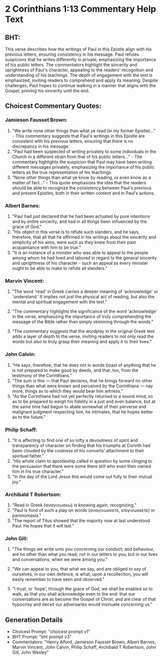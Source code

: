 # 2 Corinthians 1:13 Commentary Help Text

## BHT:
This verse describes how the writings of Paul in this Epistle align with his previous letters, ensuring consistency in his message. Paul refutes suspicions that he writes differently in private, emphasizing the importance of his public letters. The commentators highlight the sincerity and uprightness of Paul's character, appealing to the readers' recognition and understanding of his teachings. The depth of engagement with the text is emphasized, inviting readers to comprehend and apply its meaning. Despite challenges, Paul hopes to continue walking in a manner that aligns with the Gospel, proving his sincerity until the end.

## Choicest Commentary Quotes:
### Jamieson Fausset Brown:
1. "We write none other things than what ye read (in my former Epistle)..." - This commentary suggests that Paul's writings in this Epistle are consistent with his previous letters, ensuring that there is no discrepancy in his message.
2. "Paul had been suspected of writing privately to some individuals in the Church in a different strain from that of his public letters..." - The commentary highlights the suspicion that Paul may have been writing different messages privately, emphasizing the importance of his public letters as the true representation of his teachings.
3. "None other things than what ye know by reading, or even know as a matter of fact..." - This quote emphasizes the idea that the readers should be able to recognize the consistency between Paul's previous and present Epistles, both in their written content and in Paul's actions.

### Albert Barnes:
1. "Paul had just declared that he had been actuated by pure intentions and by entire sincerity, and had in all things been influenced by the grace of God."
2. "His object in this verse is to refute such slanders, and he says, therefore, that all that he affirmed in his writings about the sincerity and simplicity of his aims, were such as they knew from their past acquaintance with him to be true."
3. "It is an instance of a minister who was able to appeal to the people among whom he had lived and labored in regard to the general sincerity and uprightness of his character - such an appeal as every minister ought to be able to make to refute all slanders."

### Marvin Vincent:
1. "The word 'read' in Greek carries a deeper meaning of 'acknowledge' or 'understand.' It implies not just the physical act of reading, but also the mental and spiritual engagement with the text."

2. "The commentary highlights the significance of the word 'acknowledge' in the verse, emphasizing the importance of truly comprehending the message of the Bible rather than simply skimming through the words."

3. "The commentary suggests that the wordplay in the original Greek text adds a layer of depth to the verse, inviting readers to not only read the words but also to truly grasp their meaning and apply it to their lives."

### John Calvin:
1. "He says, therefore, that he does not in words boast of anything that he is not prepared to make good by deeds, and that, too, from the testimony of the Corinthians."
2. "The sum is this — that Paul declares, that he brings forward no other things than what were known and perceived by the Corinthians — nay more, things as to which they would bear him witness."
3. "As the Corinthians had not yet perfectly returned to a sound mind, so as to be prepared to weigh his fidelity in a just and even balance, but at the same time had begun to abate somewhat of their perverse and malignant judgment respecting him, he intimates, that he hopes better as to the future."

### Philip Schaff:
1. "It is affecting to find one of so lofty a devoutness of spirit and transparency of character on finding that his triumphs at Corinth had been clouded by the coolness of his converts’ attachment to their spiritual father." 
2. "His whole claim to apostleship called in question by some clinging to the persuasion that there were some there still who even then owned him in his true character." 
3. "In the day of the Lord Jesus this would come out fully to their mutual joy."

### Archibald T Robertson:
1. "Read in Greek (αναγινωσκω) is knowing again, recognizing."
2. "Paul is fond of such a play on words (αναγινωσκετε, επιγινωσκετε) or paronomasia."
3. "The report of Titus showed that the majority now at last understood Paul. He hopes that it will last."

### John Gill:
1. "The things we write unto you concerning our conduct; and behaviour, are no other than what you read; not in our letters to you, but in our lives and conversations, when we were among you." 

2. "We can appeal to you, that what we say, and are obliged to say of ourselves, in our own defence, is what, upon a recollection, you will easily remember to have seen and observed." 

3. "I trust; or 'hope', through the grace of God, we shall be enabled so to walk, as that you shall acknowledge even to the end; that our conversations are as become the Gospel of Christ, and are clear of that hypocrisy and deceit our adversaries would insinuate concerning us."


## Generation Details
- Choicest Prompt: "choicest prompt v1"
- BHT Prompt: "bht prompt v3"
- Commentators: "Henry Alford, Jamieson Fausset Brown, Albert Barnes, Marvin Vincent, John Calvin, Philip Schaff, Archibald T Robertson, John Gill, John Wesley"

